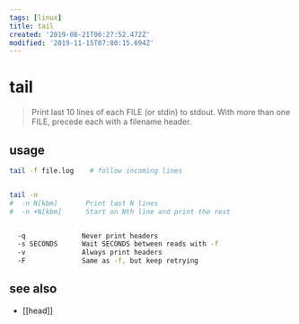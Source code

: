 ```yaml
---
tags: [linux]
title: tail
created: '2019-08-21T06:27:52.472Z'
modified: '2019-11-15T07:00:15.694Z'
---
```


# tail

> Print last 10 lines of each FILE (or stdin) to stdout. With more than one FILE, precede each with a filename header.

## usage
```sh
tail -f file.log    # follow incoming lines


tail -n
#  -n N[kbm]       Print last N lines
#  -n +N[kbm]      Start on Nth line and print the rest


  -q              Never print headers
  -s SECONDS      Wait SECONDS between reads with -f
  -v              Always print headers
  -F              Same as -f, but keep retrying
```

## see also
- [[head]]
